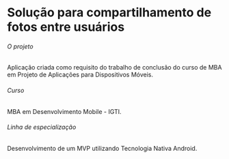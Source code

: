 # Solução para compartilhamento de fotos entre usuários

###### O projeto

Aplicação criada como requisito do trabalho de conclusão do curso de MBA em Projeto de Aplicações para Dispositivos Móveis.

###### Curso

MBA em Desenvolvimento Mobile - IGTI.

###### Linha de especialização

Desenvolvimento de um MVP utilizando Tecnologia Nativa Android.
